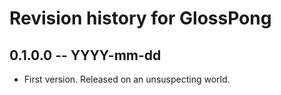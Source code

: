 # Revision history for GlossPong

## 0.1.0.0 -- YYYY-mm-dd

* First version. Released on an unsuspecting world.
